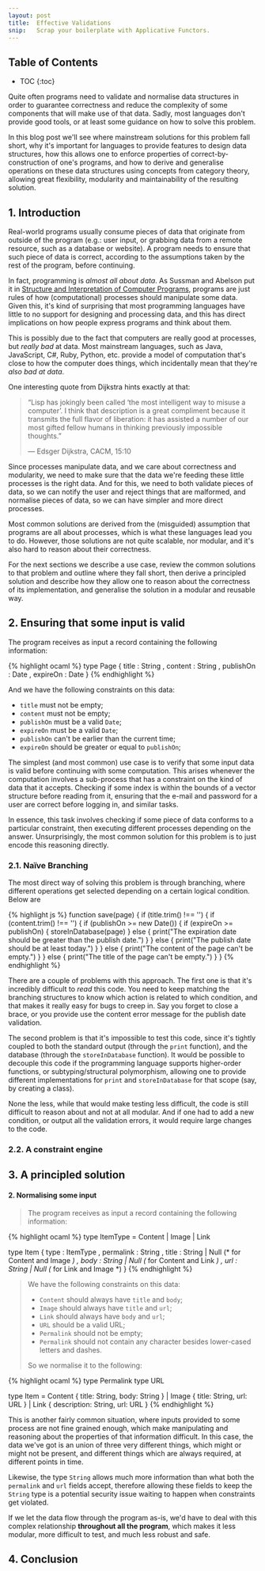```yaml
---
layout: post
title:  Effective Validations
snip:   Scrap your boilerplate with Applicative Functors.
---
```



## Table of Contents
  *  TOC
{:toc}


Quite often programs need to validate and normalise data structures in
order to guarantee correctness and reduce the complexity of some
components that will make use of that data. Sadly, most languages don't
provide good tools, or at least some guidance on how to solve this
problem.

In this blog post we'll see where mainstream solutions for this problem
fall short, why it's important for languages to provide features to
design data structures, how this allows one to enforce properties of
correct-by-construction of one's programs, and how to derive and
generalise operations on these data structures using concepts from
category theory, allowing great flexibility, modularity and
maintainability of the resulting solution.


## 1. Introduction

Real-world programs usually consume pieces of data that originate from
outside of the program (e.g.: user input, or grabbing data from a remote
resource, such as a database or website). A program needs to ensure that
such piece of data is correct, according to the assumptions taken by the
rest of the program, before continuing.

In fact, programming is *almost all about data*. As Sussman and Abelson
put it in [Structure and Interpretation of Computer Programs][SICP],
programs are just rules of how (computational) processes should
manipulate some data. Given this, it's kind of surprising that most
programming languages have little to no support for designing and
processing data, and this has direct implications on how people express
programs and think about them.

This is possibly due to the fact that computers are really good at
processes, but *really bad* at data. Most mainstream languages, such as
Java, JavaScript, C#, Ruby, Python, etc. provide a model of computation
that's close to how the computer does things, which incidentally mean
that they're *also bad at data*.

One interesting quote from Dijkstra hints exactly at that:

> “Lisp has jokingly been called ‘the most intelligent way to misuse a
> computer’. I think that description is a great compliment because it
> transmits the full flavor of liberation: it has assisted a number of
> our most gifted fellow humans in thinking previously impossible
> thoughts.”
>
> — Edsger Dijkstra, CACM, 15:10 

Since processes manipulate data, and we care about correctness and
modularity, we need to make sure that the data we're feeding these
little processes is the right data. And for this, we need to both
validate pieces of data, so we can notify the user and reject things
that are malformed, and normalise pieces of data, so we can have simpler
and more direct processes.

Most common solutions are derived from the (misguided) assumption that
programs are all about processes, which is what these languages lead you
to do. However, those solutions are not quite scalable, nor modular, and
it's also hard to reason about their correctness.

For the next sections we describe a use case, review the common
solutions to that problem and outline where they fall short, then derive
a principled solution and describe how they allow one to reason about
the correctness of its implementation, and generalise the solution in a
modular and reusable way.


## 2. Ensuring that some input is valid

The program receives as input a record containing the following
information:

{% highlight ocaml %}
type Page { title     : String
          , content   : String
          , publishOn : Date
          , expireOn  : Date
          }
{% endhighlight %}

And we have the following constraints on this data:

  * `title` must not be empty;
  * `content` must not be empty;
  * `publishOn` must be a valid `Date`;
  * `expireOn` must be a valid `Date`;
  * `publishOn` can't be earlier than the current time;
  * `expireOn` should be greater or equal to `publishOn`;

The simplest (and most common) use case is to verify that some input
data is valid before continuing with some computation. This arises
whenever the computation involves a sub-process that has a constraint
on the kind of data that it accepts. Checking if some index is within
the bounds of a vector structure before reading from it, ensuring that
the e-mail and password for a user are correct before logging in, and
similar tasks.

In essence, this task involves checking if some piece of data conforms
to a particular constraint, then executing different processes depending
on the answer. Unsurprisingly, the most common solution for this problem
is to just encode this reasoning directly.

### 2.1. Naïve Branching

The most direct way of solving this problem is through branching, where
different operations get selected depending on a certain logical
condition. Below are

{% highlight js %}
function save(page) {
  if (title.trim() !== '') {
    if (content.trim() !== '') {
      if (publishOn >= new Date()) {
        if (expireOn >= publishOn) {
          storeInDatabase(page)
        } else {
          print("The expiration date should be greater than the publish date.")
        }
      } else {
        print("The publish date should be at least today.")
      }
    } else {
      print("The content of the page can't be empty.")
    }
  } else {
    print("The title of the page can't be empty.")
  }
}
{% endhighlight %}

There are a couple of problems with this approach. The first one is that
it's incredibly difficult to *read* this code. You need to keep matching
the branching structures to know which action is related to which
condition, and that makes it really easy for bugs to creep in. Say you
forget to close a brace, or you provide use the content error message
for the publish date validation.

The second problem is that it's impossible to test this code, since it's
tightly coupled to both the standard output (through the `print`
function), and the database (through the `storeInDatabase` function). It
would be possible to decouple this code if the programming language
supports higher-order functions, or subtyping/structural polymorphism,
allowing one to provide different implementations for `print` and
`storeInDatabase` for that scope (say, by creating a class).

None the less, while that would make testing less difficult, the code is
still difficult to reason about and not at all modular. And if one had
to add a new condition, or output all the validation errors, it would
require large changes to the code.


### 2.2. A constraint engine




## 3. A principled solution

#### 2. Normalising some input

> The program receives as input a record containing the following
> information:

{% highlight ocaml %}
type ItemType = Content | Image | Link

type Item { type      : ItemType
          , permalink : String
          , title     : String | Null     (* for Content and Image *) 
          , body      : String | Null     (* for Content and Link  *)
          , url       : String | Null     (* for Link and Image    *)
          }
{% endhighlight %}

> We have the following constraints on this data:
>
>   * `Content` should always have `title` and `body`;
>   * `Image` should always have `title` and `url`;
>   * `Link` should always have `body` and `url`;
>   * `URL` should be a valid URL;
>   * `Permalink` should not be empty;
>   * `Permalink` should not contain any character besides lower-cased
>     letters and dashes.
>
> So we normalise it to the following:

{% highlight ocaml %}
type Permalink
type URL

type Item = Content { title: String, body: String }
          | Image   { title: String, url: URL }
          | Link    { description: String, url: URL }
{% endhighlight %}

This is another fairly common situation, where inputs provided to some
process are not fine grained enough, which make manipulating and
reasoning about the properties of that information difficult. In this
case, the data we've got is an union of three very different things,
which might or might not be present, and different things which are
always required, at different points in time.

Likewise, the type `String` allows much more information than what both
the `permalink` and `url` fields accept, therefore allowing these fields
to keep the `String` type is a potential security issue waiting to
happen when constraints get violated.

If we let the data flow through the program as-is, we'd have to deal
with this complex relationship **throughout all the program**, which
makes it less modular, more difficult to test, and much less robust and
safe.


## 4. Conclusion


[SICP]: http://mitpress.mit.edu/sicp/full-text/book/book-Z-H-9.html#%_chap_1
